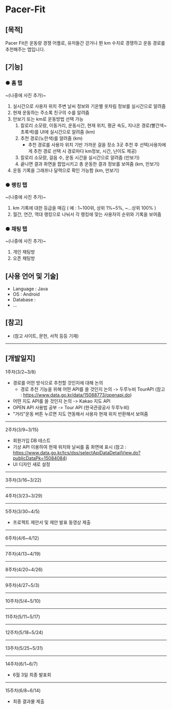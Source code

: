 # Pacer-Fit

## [목적]
Pacer Fit은 운동량 경쟁 어플로, 유저들간 걷거나 뛴 km 수치로 경쟁하고 운동 경로를 추천해주는 앱입니다.

## [기능]
### ● 홈 탭
~(나중에 사진 추가)~
1. 실시간으로 사용자 위치 주변 날씨 정보와 기온별 옷차림 정보를 실시간으로 알려줌
2. 현재 운동하는 주소록 친구의 수를 알려줌
3. 만보기 또는 km로 운동방법 선택 가능
    1. 칼로리 소모량, 이동거리, 운동시간, 현재 위치, 평균 속도, 지나온 경로(빨간색~초록색)를 UI에 실시간으로 알려줌 (km)
    2. 추천 경로(노란색)를 알려줌 (km)
       - 추천 경로를 사용자 위치 기반 가까운 걸을 장소 3곳 추천 후 선택(사용자에게 추천 경로 선택 시 경로마다 km정보, 시간, 난이도 제공)
    3. 칼로리 소모량, 걸음 수, 운동 시간을 실시간으로 알려줌 (만보기)
    4. 끝나면 결과 화면을 팝업시키고 총 운동한 결과 정보를 보여줌 (km, 만보기)
4. 운동 기록을 그래프나 달력으로 확인 가능함 (km, 만보기)

### ● 랭킹 탭
~(나중에 사진 추가)~
1. km 기록에 대한 등급을 매김 ( 예 : 1~100위, 상위 1%~5%, ~...상위 100% )
2. 월간, 연간, 역대 랭킹으로 나눠서 각 랭킹에 맞는 사용자의 순위와 기록을 보여줌

### ● 채팅 탭
~(나중에 사진 추가)~
1. 개인 채팅방
2. 오픈 채팅방

## [사용 언어 및 기술]
- Language : Java
- OS : Android
- Database : 
- ...

## [참고]
- (참고 사이트, 문헌, 서적 등등 기재)

***

## [개발일지]

1주차(3/2~3/8)
- 경로를 어떤 방식으로 추천할 것인지에 대해 논의
  - 경로 추천 기능을 위해 어떤 API를 쓸 것인지 논의 -> 두루누비 TourAPI (참고 : <https://www.data.go.kr/data/15088773/openapi.do>)
- 어떤 지도 API를 쓸 것인지 논의 -> Kakao 지도 API
- OPEN API 사용법 공부 -> Tour API (한국관광공사 두루누비)
- "거리"운동 버튼 누르면 지도 연동해서 사용자 현재 위치 반환해서 보여줌
***
2주차(3/9~3/15)
- 회원가입 DB 테스트
- 기상 API 이용하여 현재 위치와 날씨를 홈 화면에 표시 (참고 : <https://www.data.go.kr/tcs/dss/selectApiDataDetailView.do?publicDataPk=15084084>)
- UI 디자인 새로 설정
***
3주차(3/16~3/22)

***
4주차(3/23~3/29)

***
5주차(3/30~4/5)
- 프로젝트 제안서 및 제안 발표 동영상 제출
***
6주차(4/6~4/12)

***
7주차(4/13~4/19)

***
8주차(4/20~4/26)

***
9주차(4/27~5/3)

***
10주차(5/4~5/10)

***
11주차(5/11~5/17)

***
12주차(5/18~5/24)

***
13주차(5/25~5/31)

***
14주차(6/1~6/7)
- 6월 3일 최종 발표회
***
15주차(6/8~6/14)
- 최종 결과물 제출
